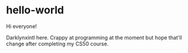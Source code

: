 # hello-world

Hi everyone!

Darklynxintl here.
Crappy at programming at the moment but hope that'll change after completing my CS50 course.
